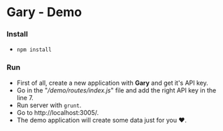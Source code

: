 
# Gary - Demo

### Install

 - `npm install`

### Run

 - First of all, create a new application with **Gary** and get it's API key.
 - Go in the "*/demo/routes/index.js*" file and add the right API key in the line 7.
 - Run server with `grunt`.
 - Go to http://localhost:3005/.
 - The demo application will create some data just for you ♥.